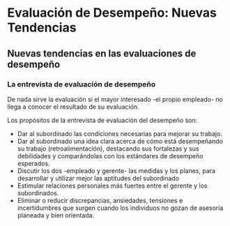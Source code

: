 # Evaluación de Desempeño: Nuevas Tendencias

## Nuevas tendencias en las evaluaciones de desempeño

### La entrevista de evaluación de desempeño

De nada sirve la evaluación si el mayor interesado \-el propio empleado- no llega a conocer el resultado de su evaluación.

Los propósitos de la entrevista de evaluación del desempeño son:

* Dar al subordinado las condiciones necesarias para mejorar su trabajo.
* Dar al subordinado una idea clara acerca de cómo está desempeñando su trabajo (retroalimentación), destacando sus fortalezas y sus debilidades y comparándolas con los estándares de desempeño esperados.
* Discutir los dos \-empleado y gerente- las medidas y los planes, para desarrollar y utilizar mejor las aptitudes del subordinado
* Estimular relaciones personales más fuertes entre el gerente y los subordinados.
* Eliminar o reducir discrepancias, ansiedades, tensiones e incertidumbres que surgen cuando los individuos no gozan de asesoría planeada y bien orientada. 